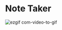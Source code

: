 # Note Taker

![ezgif com-video-to-gif](https://user-images.githubusercontent.com/60456593/83364372-8b765080-a366-11ea-905f-0ea441144ae3.gif)

